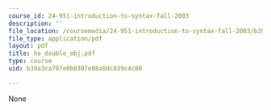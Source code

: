 ```yaml
---
course_id: 24-951-introduction-to-syntax-fall-2003
description: ''
file_location: /coursemedia/24-951-introduction-to-syntax-fall-2003/b39a3ca707e0b0307e08a8dc839c4c88_ho_double_obj.pdf
file_type: application/pdf
layout: pdf
title: ho_double_obj.pdf
type: course
uid: b39a3ca707e0b0307e08a8dc839c4c88

---
```

None